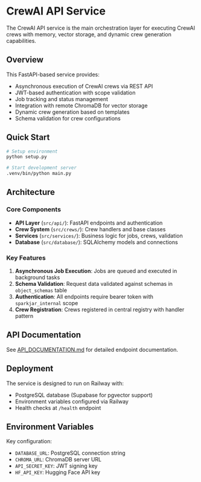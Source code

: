 # CrewAI API Service

The CrewAI API service is the main orchestration layer for executing CrewAI crews with memory, vector storage, and dynamic crew generation capabilities.

## Overview

This FastAPI-based service provides:
- Asynchronous execution of CrewAI crews via REST API
- JWT-based authentication with scope validation
- Job tracking and status management
- Integration with remote ChromaDB for vector storage
- Dynamic crew generation based on templates
- Schema validation for crew configurations

## Quick Start

```bash
# Setup environment
python setup.py

# Start development server
.venv/bin/python main.py
```

## Architecture

### Core Components

- **API Layer** (`src/api/`): FastAPI endpoints and authentication
- **Crew System** (`src/crews/`): Crew handlers and base classes
- **Services** (`src/services/`): Business logic for jobs, crews, validation
- **Database** (`src/database/`): SQLAlchemy models and connections

### Key Features

1. **Asynchronous Job Execution**: Jobs are queued and executed in background tasks
2. **Schema Validation**: Request data validated against schemas in `object_schemas` table
3. **Authentication**: All endpoints require bearer token with `sparkjar_internal` scope
4. **Crew Registration**: Crews registered in central registry with handler pattern

## API Documentation

See [API_DOCUMENTATION.md](./API_DOCUMENTATION.md) for detailed endpoint documentation.

## Deployment

The service is designed to run on Railway with:
- PostgreSQL database (Supabase for pgvector support)
- Environment variables configured via Railway
- Health checks at `/health` endpoint

## Environment Variables

Key configuration:
- `DATABASE_URL`: PostgreSQL connection string
- `CHROMA_URL`: ChromaDB server URL
- `API_SECRET_KEY`: JWT signing key
- `HF_API_KEY`: Hugging Face API key